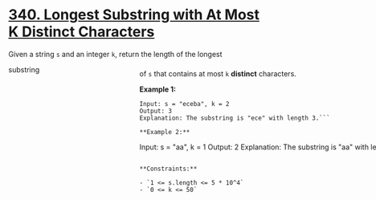 # [340. Longest Substring with At Most K Distinct Characters](https://leetcode.com/problems/longest-substring-with-at-most-k-distinct-characters/description/?envType=study-plan-v2&envId=premium-algo-100)

Given a string `s` and an integer `k`, return the length of the longest <div aria-expanded="false" data-headlessui-state="" id="headlessui-popover-button-:rt:">substring<div style="position: fixed; z-index: 40; inset: 0px auto auto 0px; transform: translate(489px, 215px);"> of `s` that contains at most `k` **distinct**  characters.

**Example 1:** 

```
Input: s = "eceba", k = 2
Output: 3
Explanation: The substring is "ece" with length 3.```

**Example 2:** 

```
Input: s = "aa", k = 1
Output: 2
Explanation: The substring is "aa" with length 2.
```

**Constraints:** 

- `1 <= s.length <= 5 * 10^4`
- `0 <= k <= 50`